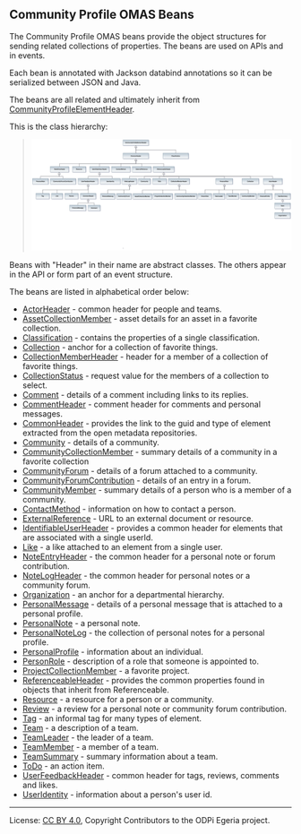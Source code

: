 <!-- SPDX-License-Identifier: CC-BY-4.0 -->
<!-- Copyright Contributors to the ODPi Egeria project. -->

## Community Profile OMAS Beans

The Community Profile OMAS beans provide the object structures for
sending related collections of properties.
The beans are used on APIs and in events.

Each bean is
annotated with Jackson databind annotations so it can be serialized
between JSON and Java.

The beans are all related and ultimately inherit from
[CommunityProfileElementHeader](community-profile-element-header-bean.md).

This is the class hierarchy:

> ![UML](community-profile-beans-Class-Hierarchy.png)

Beans with "Header" in their name are abstract classes.
The others appear in the API or form part of an event structure.

The beans are listed in alphabetical order below:

* [ActorHeader](community-profile-beans-ActorHeader.md) - common header for people and teams.
* [AssetCollectionMember](community-profile-beans-AssetCollectionMember.md) - asset details for an asset in a favorite collection.
* [Classification](community-profile-beans-Classification.md) - contains the properties of a single classification.
* [Collection](community-profile-beans-Collection.md) - anchor for a collection of favorite things.
* [CollectionMemberHeader](community-profile-beans-CollectionMemberHeader.md) - header for a member of a collection of favorite things.
* [CollectionStatus](community-profile-beans-CollectionStatus.md) - request value for the members of a collection to select.
* [Comment](community-profile-beans-Comment.md) - details of a comment including links to its replies.
* [CommentHeader](community-profile-beans-CommentHeader.md) - comment header for comments and personal messages.
* [CommonHeader](community-profile-beans-CommonHeader.md) - provides the link to the guid and type of element extracted from the open metadata repositories.
* [Community](community-profile-beans-Community.md) - details of a community.
* [CommunityCollectionMember](community-profile-beans-CommunityCollectionMember.md) - summary details of a community in a favorite collection
* [CommunityForum](community-profile-beans-CommunityForum.md) - details of a forum attached to a community.
* [CommunityForumContribution](community-profile-beans-CommunityForumContribution.md) - details of an entry in a forum.
* [CommunityMember](community-profile-beans-CommunityMember.md) - summary details of a person who is a member of a community.
* [ContactMethod](community-profile-beans-ContactMethod.md) - information on how to contact a person.
* [ExternalReference](community-profile-beans-ExternalReference.md) - URL to an external document or resource.
* [IdentifiableUserHeader](community-profile-beans-IdentifiableUserHeader.md) - provides a common header for elements that are associated with a single userId.
* [Like](community-profile-beans-Like.md) - a like attached to an element from a single user.
* [NoteEntryHeader](community-profile-beans-NoteEntryHeader.md) - the common header for a personal note or forum contribution.
* [NoteLogHeader](community-profile-beans-NoteLogHeader.md) - the common header for personal notes or a community forum.
* [Organization](community-profile-beans-Organization.md) - an anchor for a departmental hierarchy.
* [PersonalMessage](community-profile-beans-PersonalMessage.md) - details of a personal message that is attached to a personal profile.
* [PersonalNote](community-profile-beans-PersonalNote.md) - a personal note.
* [PersonalNoteLog](community-profile-beans-PersonalNoteLog.md) - the collection of personal notes for a personal profile.
* [PersonalProfile](community-profile-beans-PersonalProfile.md) - information about an individual.
* [PersonRole](community-profile-beans-PersonRole.md) - description of a role that someone is appointed to.
* [ProjectCollectionMember](community-profile-beans-ProjectCollectionMember.md) - a favorite project.
* [ReferenceableHeader](community-profile-beans-ReferenceableHeader.md) - provides the common properties found in objects that inherit from Referenceable.
* [Resource](community-profile-beans-Resource.md) - a resource for a person or a community.
* [Review](community-profile-beans-Review.md) - a review for a personal note or community forum contribution.
* [Tag](community-profile-beans-Tag.md) - an informal tag for many types of element.
* [Team](community-profile-beans-Team.md) - a description of a team.
* [TeamLeader](community-profile-beans-TeamLeader.md) - the leader of a team.
* [TeamMember](community-profile-beans-TeamMember.md) - a member of a team.
* [TeamSummary](community-profile-beans-TeamSummary.md) - summary information about a team.
* [ToDo](community-profile-beans-ToDo.md) - an action item.
* [UserFeedbackHeader](community-profile-beans-UserFeedbackHeader.md) - common header for tags, reviews, comments and likes.
* [UserIdentity](community-profile-beans-UserIdentity.md) - information about a person's user id.


----
License: [CC BY 4.0](https://creativecommons.org/licenses/by/4.0/),
Copyright Contributors to the ODPi Egeria project.